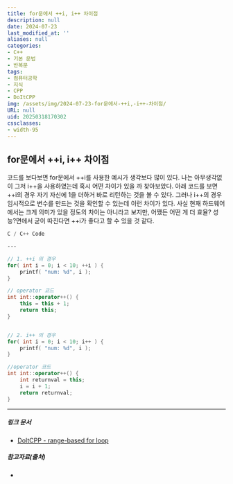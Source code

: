 ```yaml
---
title: for문에서 ++i, i++ 차이점
description: null
date: 2024-07-23
last_modified_at: ''
aliases: null
categories:
- C++
- 기본 문법
- 반복문
tags:
- 컴퓨터공학
- 지식
- CPP
- DoItCPP
img: /assets/img/2024-07-23-for문에서-++i,-i++-차이점/
URL: null
uid: 20250318170302
cssclasses:
- width-95
---
```

## for문에서 ++i, i++ 차이점

코드를 보다보면 for문에서 ++i를 사용한 예시가 생각보다 많이 있다.
나는 아무생각없이 그저 i++을 사용하였는데 혹시 어떤 차이가 있을 까 찾아보았다.
아래 코드를 보면 ++i의 경우 자기 자신에 1을 더하거 바로 리턴하는 것을 볼 수 있다.
그러나 i++의 경우 임시적으로 변수를 만드는 것을 확인할 수 있는데 이런 차이가 있다.
사실 현재 하드웨어에서는 크게 의미가 있을 정도의 차이는 아니라고 보지만, 어쨌든 어떤 게 더 효율? 성능?면에서 굳이 따진다면 ++i가 좋다고 할 수 있을 것 같다.
```cpp
C / C++ Code

---

// 1. ++i 의 경우
for( int i = 0; i < 10; ++i ) {
	printf( "num: %d", i );
}

// operator 코드
int int::operator++() {
	this = this + 1;
	return this;
}


// 2. i++ 의 경우
for( int i = 0; i < 10; i++ ) {
	printf( "num: %d", i );
}

//operator 코드
int int::operator++() {
	int returnval = this;
	i = i + 1;
	return returnval;
}
```

---
##### 링크 문서
- [DoItCPP - range-based for loop](/posts/c++/doitcpp/chapter01/C++-(Cpp))

##### 참고자료(출처)
- 
